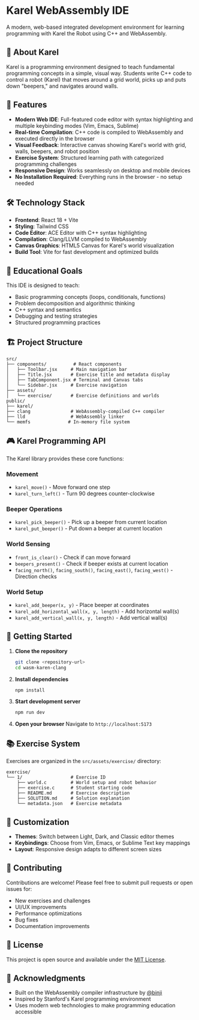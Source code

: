 # Karel WebAssembly IDE

A modern, web-based integrated development environment for learning programming with Karel the Robot using C++ and WebAssembly.

## 🤖 About Karel

Karel is a programming environment designed to teach fundamental programming concepts in a simple, visual way. Students write C++ code to control a robot (Karel) that moves around a grid world, picks up and puts down "beepers," and navigates around walls.

## 🚀 Features

- **Modern Web IDE**: Full-featured code editor with syntax highlighting and multiple keybinding modes (Vim, Emacs, Sublime)
- **Real-time Compilation**: C++ code is compiled to WebAssembly and executed directly in the browser
- **Visual Feedback**: Interactive canvas showing Karel's world with grid, walls, beepers, and robot position
- **Exercise System**: Structured learning path with categorized programming challenges
- **Responsive Design**: Works seamlessly on desktop and mobile devices
- **No Installation Required**: Everything runs in the browser - no setup needed

## 🛠️ Technology Stack

- **Frontend**: React 18 + Vite
- **Styling**: Tailwind CSS
- **Code Editor**: ACE Editor with C++ syntax highlighting
- **Compilation**: Clang/LLVM compiled to WebAssembly
- **Canvas Graphics**: HTML5 Canvas for Karel's world visualization
- **Build Tool**: Vite for fast development and optimized builds

## 🎯 Educational Goals

This IDE is designed to teach:
- Basic programming concepts (loops, conditionals, functions)
- Problem decomposition and algorithmic thinking
- C++ syntax and semantics
- Debugging and testing strategies
- Structured programming practices

## 🏗️ Project Structure

```
src/
├── components/          # React components
│   ├── Toolbar.jsx     # Main navigation bar
│   ├── Title.jsx       # Exercise title and metadata display
│   ├── TabComponent.jsx # Terminal and Canvas tabs
│   └── Sidebar.jsx     # Exercise navigation
├── assets/
│   └── exercise/       # Exercise definitions and worlds
public/
├── karel/
├── clang               # WebAssembly-compiled C++ compiler
├── lld                 # WebAssembly linker
└── memfs              # In-memory file system
```

## 🎮 Karel Programming API

The Karel library provides these core functions:

### Movement
- `karel_move()` - Move forward one step
- `karel_turn_left()` - Turn 90 degrees counter-clockwise

### Beeper Operations
- `karel_pick_beeper()` - Pick up a beeper from current location
- `karel_put_beeper()` - Put down a beeper at current location

### World Sensing
- `front_is_clear()` - Check if can move forward
- `beepers_present()` - Check if beeper exists at current location
- `facing_north()`, `facing_south()`, `facing_east()`, `facing_west()` - Direction checks

### World Setup
- `karel_add_beeper(x, y)` - Place beeper at coordinates
- `karel_add_horizontal_wall(x, y, length)` - Add horizontal wall(s)
- `karel_add_vertical_wall(x, y, length)` - Add vertical wall(s)

## 🚀 Getting Started

1. **Clone the repository**
   ```bash
   git clone <repository-url>
   cd wasm-karen-clang
   ```

2. **Install dependencies**
   ```bash
   npm install
   ```

3. **Start development server**
   ```bash
   npm run dev
   ```

4. **Open your browser**
   Navigate to `http://localhost:5173`

## 📚 Exercise System

Exercises are organized in the `src/assets/exercise/` directory:

```
exercise/
└── 1/                  # Exercise ID
    ├── world.c         # World setup and robot behavior
    ├── exercise.c      # Student starting code
    ├── README.md       # Exercise description
    ├── SOLUTION.md     # Solution explanation
    └── metadata.json   # Exercise metadata
```

## 🎨 Customization

- **Themes**: Switch between Light, Dark, and Classic editor themes
- **Keybindings**: Choose from Vim, Emacs, or Sublime Text key mappings
- **Layout**: Responsive design adapts to different screen sizes

## 🤝 Contributing

Contributions are welcome! Please feel free to submit pull requests or open issues for:
- New exercises and challenges
- UI/UX improvements
- Performance optimizations
- Bug fixes
- Documentation improvements

## 📄 License

This project is open source and available under the [MIT License](LICENSE).

## 🙏 Acknowledgments

- Built on the WebAssembly compiler infrastructure by [@binji](https://github.com/binji)
- Inspired by Stanford's Karel programming environment
- Uses modern web technologies to make programming education accessible
